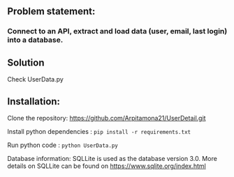 ## Problem statement:

###   Connect to an API, extract and load data (user, email, last login) into a database. 

## Solution 

Check UserData.py

## Installation:
Clone the repository: https://github.com/Arpitamona21/UserDetail.git

Install python dependencies : `pip install -r requirements.txt`

Run python code : `python UserData.py`

Database information: SQLLite is used as the database version 3.0. More details on SQLLite can be found on https://www.sqlite.org/index.html
